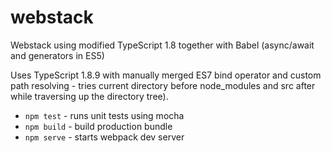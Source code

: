 # webstack
Webstack using modified TypeScript 1.8 together with Babel (async/await and generators in ES5)

Uses TypeScript 1.8.9 with manually merged ES7 bind operator and custom path resolving - tries current directory before node_modules and src after while traversing up the directory tree).

- `npm test` - runs unit tests using mocha
- `npm build` - build production bundle
- `npm serve` - starts webpack dev server
